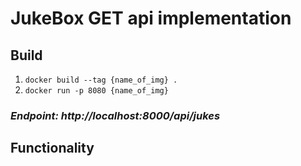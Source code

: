# JukeBox GET api implementation

## Build

1. `docker build --tag {name_of_img} .`
2. `docker run -p 8080 {name_of_img}`

### _Endpoint: http://localhost:8000/api/jukes_

## Functionality
